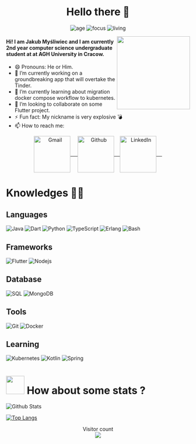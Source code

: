 <h1 align="center">
  Hello there 👋
</h1>

<p align=center>
    <img alt=age src="https://img.shields.io/badge/age-20-blue"/>
    <img alt=focus src="https://img.shields.io/badge/focus-mobile-brightgreen"/>
    <img alt=living src="https://img.shields.io/badge/living-Cracow-3c9"/>
</p>

<img align='right' src="https://media.giphy.com/media/M9gbBd9nbDrOTu1Mqx/giphy.gif" width="200">


#### Hi! I am Jakub Myśliwiec and I am currently 2nd year computer science undergraduate student at at AGH University in Cracow.

- 😄 Pronouns: He or Him.
- 🔭 I’m currently working on 
a groundbreaking app that will overtake the Tinder.
- 🌱 I’m currently learning about migration docker compose workflow to kubernetes.
- 👯 I’m looking to collaborate on some Flutter project.
- ⚡ Fun fact: My nickname is very explosive :bomb:
- 📫 How to reach me:

<p align="center">
    <a href="mailto:jjmreal34@gmail.com" target="blank">
        <img align="center" alt="Gmail" width="100px" src="https://img.shields.io/badge/-GMAIL-D14836?style=for-the-badge&logo=gmail&logoColor=white" /> &nbsp; &nbsp;
    </a>
    <a href="https://github.com/jmysliv" target="blank">
        <img align="center" alt="Github" width="100px" src="https://img.shields.io/badge/-GITHUB-black?style=for-the-badge&logo=github&logoColor=white">&nbsp; &nbsp;
    </a>
    <a href="https://www.linkedin.com/" target="blank">
        <img align="center" alt="LinkedIn" width="100px" src="https://img.shields.io/badge/-LINKEDIN-0077B5?style=for-the-badge&logo=linkedin&logoColor=white" /> &nbsp; &nbsp;
    </a>
</p>


#  Knowledges :man_technologist:

## Languages
![Java](https://img.shields.io/badge/-Java-orange?style=flat-square&logo=java)
![Dart](https://img.shields.io/badge/-Dart-blue?style=flat-square&logo=dart)
![Python](https://img.shields.io/badge/-Python-yellow?style=flat-square&logo=python)
![TypeScript](https://img.shields.io/badge/-TypeScript-darkblue?style=flat-square&logo=typescript)
![Erlang](https://img.shields.io/badge/-Erlang-red?style=flat-square&logo=erlang)
![Bash](https://img.shields.io/badge/-Bash-black?style=flat-square&logo=GNU-bash)

## Frameworks
![Flutter](https://img.shields.io/badge/-Flutter-blue?style=flat-square&logo=flutter)
![Nodejs](https://img.shields.io/badge/-Nodejs-black?style=flat-square&logo=Node.js)

## Database
![SQL](https://img.shields.io/badge/-SQL-black?style=square&logo=Microsoft-SQL-server)
![MongoDB](https://img.shields.io/badge/-MongoDB-black?style=flat-square&logo=mongodb)

## Tools 
![Git](https://img.shields.io/badge/-Git-black?style=flat-square&logo=git)
![Docker](https://img.shields.io/badge/-Docker-darkblue?style=flat-square&logo=docker)

## Learning
![Kubernetes](https://img.shields.io/badge/-Kubernetes-darkblue?style=flat-square&logo=kubernetes)
![Kotlin](https://img.shields.io/badge/-Kotlin-brown?style=flat-square&logo=kotlin)
![Spring](https://img.shields.io/badge/-Spring-darkgreen?style=flat-square&logo=spring)

# <img src="https://media.giphy.com/media/VgCDAzcKvsR6OM0uWg/giphy.gif" width="50"> How about some stats ?


![Github Stats](https://github-readme-stats.vercel.app/api?username=jmysliv&count_private=true&show_icons=true&theme=radical)

[![Top Langs](https://github-readme-stats.vercel.app/api/top-langs/?username=jmysliv&count_private=true&theme=radical)](https://github.com/anuraghazra/github-readme-stats)

<p align="center"> 
  Visitor count<br>
  <img src="https://profile-counter.glitch.me/jmysliv/count.svg" />
</p>

